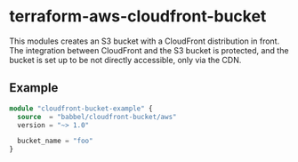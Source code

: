 # terraform-aws-cloudfront-bucket

This modules creates an S3 bucket with a CloudFront distribution in front.
The integration between CloudFront and the S3 bucket is protected,
and the bucket is set up to be not directly accessible, only via the CDN.

## Example

```tf
module "cloudfront-bucket-example" {
  source  = "babbel/cloudfront-bucket/aws"
  version = "~> 1.0"

  bucket_name = "foo"
}
```
